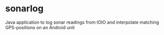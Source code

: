 sonarlog
========

Java application to log sonar readings from IOIO and interpolate matching GPS-positions on an Android unit
